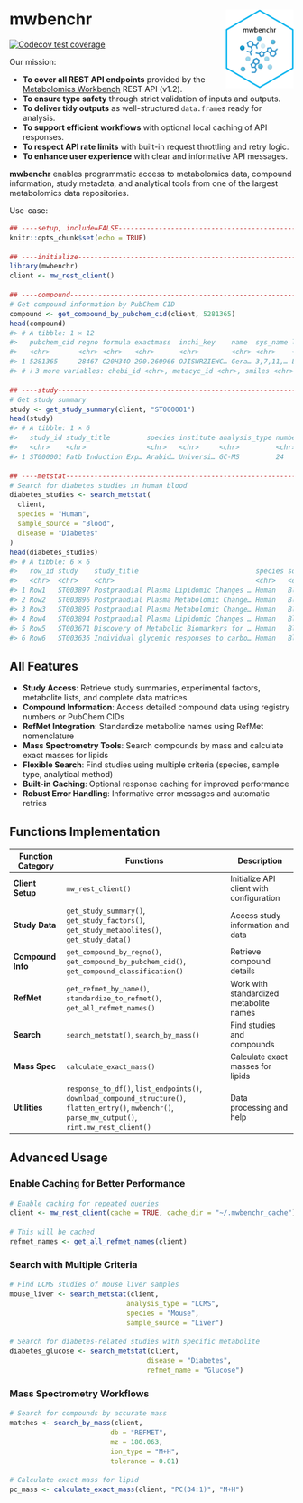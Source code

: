 
<!-- README.md is generated from README.Rmd. Please edit that file -->

# mwbenchr <img src="man/figures/logo.png" align="right" height="139" />

<!-- badges: start -->

<!-- [![R-CMD-check](https://github.com/danymukesha/mwbenchr/actions/workflows/R-CMD-check.yaml/badge.svg)](https://github.com/danymukesha/mwbenchr/actions/workflows/R-CMD-check.yaml) -->

<!-- [![Codecov test coverage](https://codecov.io/gh/danymukesha/mwbenchr/branch/main/graph/badge.svg)](https://app.codecov.io/gh/danymukesha/mwbenchr?branch=main) -->

<!-- [![Lifecycle: stable](https://img.shields.io/badge/lifecycle-stable-brightgreen.svg)](https://lifecycle.r-lib.org/articles/stages.html#stable) -->

<!-- [![BioC status](https://bioconductor.org/shields/build/release/bioc/mwbenchr.svg)](https://bioconductor.org/checkResults/release/bioc-LATEST/mwbenchr) -->

[![Codecov test
coverage](https://codecov.io/gh/danymukesha/mwbenchr/graph/badge.svg)](https://app.codecov.io/gh/danymukesha/mwbenchr)
<!-- badges: end -->

Our mission:

- **To cover all REST API endpoints** provided by the [Metabolomics
  Workbench](https://www.metabolomicsworkbench.org/) REST API (v1.2).
- **To ensure type safety** through strict validation of inputs and
  outputs.
- **To deliver tidy outputs** as well-structured `data.frame`s ready for
  analysis.
- **To support efficient workflows** with optional local caching of API
  responses.
- **To respect API rate limits** with built-in request throttling and
  retry logic.
- **To enhance user experience** with clear and informative API
  messages.

**mwbenchr** enables programmatic access to metabolomics data, compound
information, study metadata, and analytical tools from one of the
largest metabolomics data repositories.

Use-case:

``` r
## ----setup, include=FALSE-----------------------------------------------------
knitr::opts_chunk$set(echo = TRUE)

## ----initialize---------------------------------------------------------------
library(mwbenchr)
client <- mw_rest_client()

## ----compound-----------------------------------------------------------------
# Get compound information by PubChem CID
compound <- get_compound_by_pubchem_cid(client, 5281365)
head(compound)
#> # A tibble: 1 × 12
#>   pubchem_cid regno formula exactmass  inchi_key    name  sys_name lm_id kegg_id
#>   <chr>       <chr> <chr>   <chr>      <chr>        <chr> <chr>    <chr> <chr>  
#> 1 5281365     28467 C20H34O 290.260966 OJISWRZIEWC… Gera… 3,7,11,… LMPR… C09094 
#> # ℹ 3 more variables: chebi_id <chr>, metacyc_id <chr>, smiles <chr>

## ----study--------------------------------------------------------------------
# Get study summary
study <- get_study_summary(client, "ST000001")
head(study)
#> # A tibble: 1 × 6
#>   study_id study_title         species institute analysis_type number_of_samples
#>   <chr>    <chr>               <chr>   <chr>     <chr>         <chr>            
#> 1 ST000001 Fatb Induction Exp… Arabid… Universi… GC-MS         24

## ----metstat------------------------------------------------------------------
# Search for diabetes studies in human blood
diabetes_studies <- search_metstat(
  client,
  species = "Human",
  sample_source = "Blood",
  disease = "Diabetes"
)
head(diabetes_studies)
#> # A tibble: 6 × 6
#>   row_id study    study_title                             species source disease
#>   <chr>  <chr>    <chr>                                   <chr>   <chr>  <chr>  
#> 1 Row1   ST003897 Postprandial Plasma Lipidomic Changes … Human   Blood  Diabet…
#> 2 Row2   ST003896 Postprandial Plasma Metabolomic Change… Human   Blood  Diabet…
#> 3 Row3   ST003895 Postprandial Plasma Metabolomic Change… Human   Blood  Diabet…
#> 4 Row4   ST003894 Postprandial Plasma Lipidomic Changes … Human   Blood  Diabet…
#> 5 Row5   ST003671 Discovery of Metabolic Biomarkers for … Human   Blood  Diabet…
#> 6 Row6   ST003636 Individual glycemic responses to carbo… Human   Blood  Diabet…
```

## All Features

- **Study Access**: Retrieve study summaries, experimental factors,
  metabolite lists, and complete data matrices
- **Compound Information**: Access detailed compound data using registry
  numbers or PubChem CIDs
- **RefMet Integration**: Standardize metabolite names using RefMet
  nomenclature
- **Mass Spectrometry Tools**: Search compounds by mass and calculate
  exact masses for lipids
- **Flexible Search**: Find studies using multiple criteria (species,
  sample type, analytical method)
- **Built-in Caching**: Optional response caching for improved
  performance
- **Robust Error Handling**: Informative error messages and automatic
  retries

## Functions Implementation

| Function Category | Functions | Description |
|----|----|----|
| **Client Setup** | `mw_rest_client()` | Initialize API client with configuration |
| **Study Data** | `get_study_summary()`, `get_study_factors()`, `get_study_metabolites()`, `get_study_data()` | Access study information and data |
| **Compound Info** | `get_compound_by_regno()`, `get_compound_by_pubchem_cid()`, `get_compound_classification()` | Retrieve compound details |
| **RefMet** | `get_refmet_by_name()`, `standardize_to_refmet()`, `get_all_refmet_names()` | Work with standardized metabolite names |
| **Search** | `search_metstat()`, `search_by_mass()` | Find studies and compounds |
| **Mass Spec** | `calculate_exact_mass()` | Calculate exact masses for lipids |
| **Utilities** | `response_to_df()`, `list_endpoints()`, `download_compound_structure()`, `flatten_entry()`, `mwbenchr()`, `parse_mw_output()`, `rint.mw_rest_client()` | Data processing and help |

## Advanced Usage

### Enable Caching for Better Performance

``` r
# Enable caching for repeated queries
client <- mw_rest_client(cache = TRUE, cache_dir = "~/.mwbenchr_cache")

# This will be cached
refmet_names <- get_all_refmet_names(client)
```

### Search with Multiple Criteria

``` r
# Find LCMS studies of mouse liver samples
mouse_liver <- search_metstat(client,
                             analysis_type = "LCMS",
                             species = "Mouse",
                             sample_source = "Liver")

# Search for diabetes-related studies with specific metabolite
diabetes_glucose <- search_metstat(client,
                                  disease = "Diabetes",
                                  refmet_name = "Glucose")
```

### Mass Spectrometry Workflows

``` r
# Search for compounds by accurate mass
matches <- search_by_mass(client,
                         db = "REFMET",
                         mz = 180.063,
                         ion_type = "M+H",
                         tolerance = 0.01)

# Calculate exact mass for lipid
pc_mass <- calculate_exact_mass(client, "PC(34:1)", "M+H")
```
